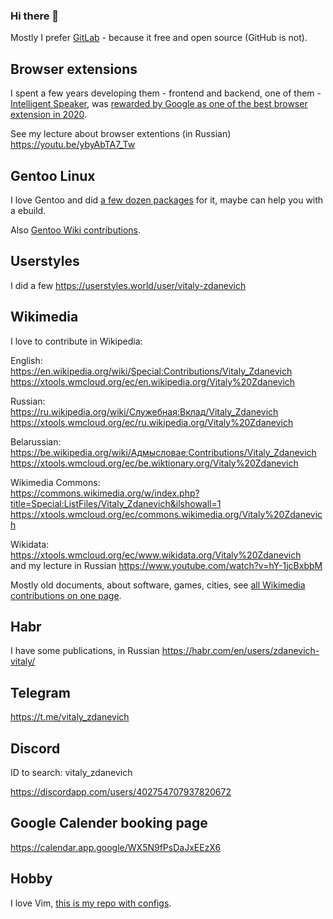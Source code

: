 ### Hi there 👋

Mostly I prefer [GitLab](https://gitlab.com/vitaly-zdanevich) - because it free and open source (GitHub is not).

## Browser extensions

I spent a few years developing them - frontend and backend, one of them - [Intelligent Speaker](https://intelligent-speaker.com/), was [rewarded by Google as one of the best browser extension in 2020](https://devby.io/news/intelligent-speaker-text-to-speech).

See my lecture about browser extentions (in Russian) https://youtu.be/ybyAbTA7_Tw

## Gentoo Linux

I love Gentoo and did [a few dozen packages](https://repology.org/maintainer/zdanevich.vitaly%40ya.ru) for it, maybe can help you with a ebuild.

Also [Gentoo Wiki contributions](https://wiki.gentoo.org/index.php?title=Special:Contributions/Vitaly-zdanevich&offset=&limit=500&target=Vitaly-zdanevich).

## Userstyles

I did a few https://userstyles.world/user/vitaly-zdanevich


## Wikimedia

I love to contribute in Wikipedia:

English:  
https://en.wikipedia.org/wiki/Special:Contributions/Vitaly_Zdanevich  
https://xtools.wmcloud.org/ec/en.wikipedia.org/Vitaly%20Zdanevich

Russian:  
https://ru.wikipedia.org/wiki/Служебная:Вклад/Vitaly_Zdanevich  
https://xtools.wmcloud.org/ec/ru.wikipedia.org/Vitaly%20Zdanevich

Belarussian:  
https://be.wikipedia.org/wiki/Адмысловае:Contributions/Vitaly_Zdanevich  
https://xtools.wmcloud.org/ec/be.wiktionary.org/Vitaly%20Zdanevich

Wikimedia Commons:  
https://commons.wikimedia.org/w/index.php?title=Special:ListFiles/Vitaly_Zdanevich&ilshowall=1  
https://xtools.wmcloud.org/ec/commons.wikimedia.org/Vitaly%20Zdanevich

Wikidata:  
https://xtools.wmcloud.org/ec/www.wikidata.org/Vitaly%20Zdanevich  
and my lecture in Russian https://www.youtube.com/watch?v=hY-1jcBxbbM

Mostly old documents, about software, games, cities, see [all Wikimedia contributions on one page](https://guc.toolforge.org/?by=date&user=Vitaly+Zdanevich).

## Habr

I have some publications, in Russian https://habr.com/en/users/zdanevich-vitaly/

## Telegram

https://t.me/vitaly_zdanevich

## Discord

ID to search: vitaly_zdanevich

https://discordapp.com/users/402754707937820672

## Google Calender booking page

https://calendar.app.google/WX5N9fPsDaJxEEzX6

## Hobby

I love Vim, [this is my repo with configs](https://gitlab.com/vitaly-zdanevich-configs/vim).


<!--
**vitaly-zdanevich/vitaly-zdanevich** is a ✨ _special_ ✨ repository because its `README.md` (this file) appears on your GitHub profile.

Here are some ideas to get you started:

- 🔭 I’m currently working on ...
- 🌱 I’m currently learning ...
- 👯 I’m looking to collaborate on ...
- 🤔 I’m looking for help with ...
- 💬 Ask me about ...
- 📫 How to reach me: ...
- 😄 Pronouns: ...
- ⚡ Fun fact: ...
-->
